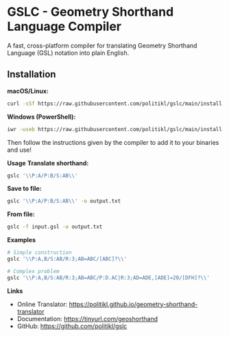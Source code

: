 # GSLC - Geometry Shorthand Language Compiler

A fast, cross-platform compiler for translating Geometry Shorthand Language (GSL) notation into plain English.

## Installation

**macOS/Linux:**
```bash
curl -sSf https://raw.githubusercontent.com/politikl/gslc/main/install.sh | sh
```
**Windows (PowerShell):**
```bash
iwr -useb https://raw.githubusercontent.com/politikl/gslc/main/install.ps1 | iex
```
Then follow the instructions given by the compiler to add it to your binaries and use!

**Usage**
**Translate shorthand:**
```bash
gslc '\\P:A/P:B/S:AB\\'
```
**Save to file:**
```bash
gslc '\\P:A/P:B/S:AB\\' -o output.txt
```
**From file:**
```bash
gslc -f input.gsl -o output.txt
```
**Examples**
```bash
# Simple construction
gslc '\\P:A,B/S:AB/R:3;AB=ABC/[ABC]?\\'

# Complex problem
gslc '\\P:A,B/S:AB/R:3;AB=ABC/P:D.AC|R:3;AD=ADE,[ADE]=20/[DFH]?\\'
```
**Links**
* Online Translator: https://politikl.github.io/geometry-shorthand-translator
* Documentation: https://tinyurl.com/geoshorthand
* GitHub: https://github.com/politikl/gslc



